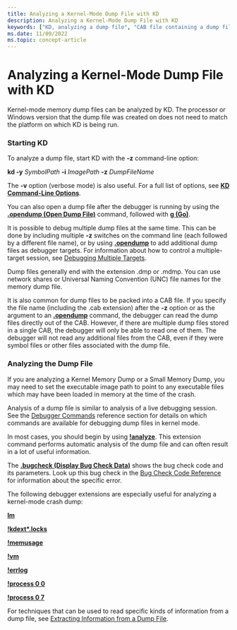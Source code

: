 ```yaml
---
title: Analyzing a Kernel-Mode Dump File with KD
description: Analyzing a Kernel-Mode Dump File with KD
keywords: ["KD, analyzing a dump file", "CAB file containing a dump file, analyzing kernel-mode dump file with KD"]
ms.date: 11/09/2022
ms.topic: concept-article
---
```


# Analyzing a Kernel-Mode Dump File with KD


Kernel-mode memory dump files can be analyzed by KD. The processor or Windows version that the dump file was created on does not need to match the platform on which KD is being run.

### Starting KD

To analyze a dump file, start KD with the **-z** command-line option:

**kd -y** *SymbolPath* **-i** *ImagePath* **-z** *DumpFileName*

The **-v** option (verbose mode) is also useful. For a full list of options, see [**KD Command-Line Options**](kd-command-line-options.md).

You can also open a dump file after the debugger is running by using the [**.opendump (Open Dump File)**](../debuggercmds/-opendump--open-dump-file-.md) command, followed with [**g (Go)**](../debuggercmds/g--go-.md).

It is possible to debug multiple dump files at the same time. This can be done by including multiple **-z** switches on the command line (each followed by a different file name), or by using [**.opendump**](../debuggercmds/-opendump--open-dump-file-.md) to add additional dump files as debugger targets. For information about how to control a multiple-target session, see [Debugging Multiple Targets](debugging-multiple-targets.md).

Dump files generally end with the extension .dmp or .mdmp. You can use network shares or Universal Naming Convention (UNC) file names for the memory dump file.

It is also common for dump files to be packed into a CAB file. If you specify the file name (including the .cab extension) after the **-z** option or as the argument to an [**.opendump**](../debuggercmds/-opendump--open-dump-file-.md) command, the debugger can read the dump files directly out of the CAB. However, if there are multiple dump files stored in a single CAB, the debugger will only be able to read one of them. The debugger will not read any additional files from the CAB, even if they were symbol files or other files associated with the dump file.

### Analyzing the Dump File

If you are analyzing a Kernel Memory Dump or a Small Memory Dump, you may need to set the executable image path to point to any executable files which may have been loaded in memory at the time of the crash.

Analysis of a dump file is similar to analysis of a live debugging session. See the [Debugger Commands](../debuggercmds/debugger-commands.md) reference section for details on which commands are available for debugging dump files in kernel mode.

In most cases, you should begin by using [**!analyze**](../debuggercmds/-analyze.md). This extension command performs automatic analysis of the dump file and can often result in a lot of useful information.

The [**.bugcheck (Display Bug Check Data)**](../debuggercmds/-bugcheck--display-bug-check-data-.md) shows the bug check code and its parameters. Look up this bug check in the [Bug Check Code Reference](bug-check-code-reference2.md) for information about the specific error.

The following debugger extensions are especially useful for analyzing a kernel-mode crash dump:

[**lm**](../debuggercmds/lm--list-loaded-modules-.md)

[**!kdext\*.locks**](../debuggercmds/-locks---kdext--locks-.md)

[**!memusage**](../debuggercmds/-memusage.md)

[**!vm**](../debuggercmds/-vm.md)

[**!errlog**](../debuggercmds/-errlog.md)

[**!process 0 0**](../debuggercmds/-process.md)

[**!process 0 7**](../debuggercmds/-process.md)

For techniques that can be used to read specific kinds of information from a dump file, see [Extracting Information from a Dump File](extracting-information-from-a-dump-file.md).


 
